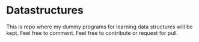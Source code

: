 # Datastructures
This is repo where my dummy programs for learning data structures will be kept. Feel free to comment.
Feel free to contribute or request for pull.
